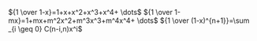 ${1 \over 1-x}=1+x+x^2+x^3+x^4+ \dots$
${1 \over 1-mx}=1+mx+m^2x^2+m^3x^3+m^4x^4+ \dots$
${1 \over (1-x)^{n+1}}=\sum _{i \geq 0} C(n-i,n)x^i$